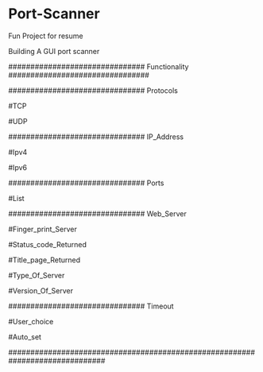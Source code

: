 # Port-Scanner
Fun Project for resume

Building A GUI port scanner


############################### Functionality ################################

############################### Protocols

#TCP

#UDP

############################### IP_Address

#Ipv4

#Ipv6

############################### Ports

#List

############################### Web_Server

#Finger_print_Server

#Status_code_Returned

#Title_page_Returned

#Type_Of_Server

#Version_Of_Server

############################### Timeout

#User_choice

#Auto_set

##############################################################################
